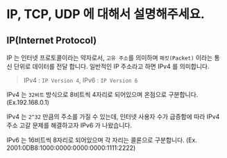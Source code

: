# IP, TCP, UDP 에 대해서 설명해주세요.

## IP(Internet Protocol)

IP 는 인터넷 프로토콜이라는 약자로서, `고유 주소`를 의미하며 `패킷(Packet)` 이라는 통신 단위로 데이터를 전달 합니다. 일반적인 IP 주소라고 하면 IPv4 를 의미합니다.

> IPv4 : `IP Version 4`, IPv6 : `IP Version 6`

IPv4 는 `32비트` 방식으로 8비트씩 4자리로 되어있으며 온점으로 구분합니다. (Ex.192.168.0.1)

IPv4 는 `2^32` 만큼의 주소를 가질 수 있는데, 인터넷 사용자 수가 급증함에 따라 IPv4 주소 고갈 문제를 해결하고자 IPv6 가 나왔습니다. 

IPv6 는 16비트씩 8자리로 되어있으며 각 자리는 콜론으로 구분합니다. (Ex. 2001:0DB8:1000:0000:0000:0000:1111:2222)


